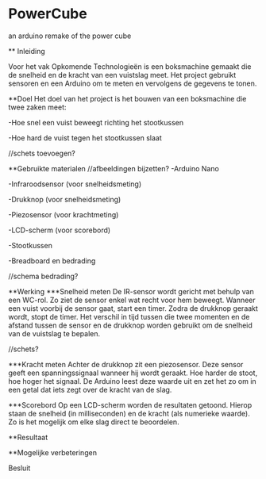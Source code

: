 # PowerCube
an arduino remake of the power cube 

** Inleiding

Voor het vak Opkomende Technologieën is een boksmachine gemaakt die de snelheid en de kracht van een vuistslag meet. Het project gebruikt sensoren en een Arduino om te meten en vervolgens de gegevens te tonen.

**Doel
Het doel van het project is het bouwen van een boksmachine die twee zaken meet:

-Hoe snel een vuist beweegt richting het stootkussen

-Hoe hard de vuist tegen het stootkussen slaat

//schets toevoegen?

**Gebruikte materialen
//afbeeldingen bijzetten?
-Arduino Nano

-Infraroodsensor (voor snelheidsmeting)

-Drukknop (voor snelheidsmeting)

-Piezosensor (voor krachtmeting)

-LCD-scherm (voor scorebord)

-Stootkussen

-Breadboard en bedrading

//schema bedrading?

**Werking
***Snelheid meten
De IR-sensor wordt gericht met behulp van een WC-rol. Zo ziet de sensor enkel wat recht voor hem beweegt. Wanneer een vuist voorbij de sensor gaat, start een timer. Zodra de drukknop geraakt wordt, stopt de timer. Het verschil in tijd tussen die twee momenten en de afstand tussen de sensor en de drukknop worden gebruikt om de snelheid van de vuistslag te bepalen.

//schets?

***Kracht meten
Achter de drukknop zit een piezosensor. Deze sensor geeft een spanningssignaal wanneer hij wordt geraakt. Hoe harder de stoot, hoe hoger het signaal. De Arduino leest deze waarde uit en zet het zo om in een getal dat iets zegt over de kracht van de slag.

***Scorebord
Op een LCD-scherm worden de resultaten getoond. Hierop staan de snelheid (in milliseconden) en de kracht (als numerieke waarde). Zo is het mogelijk om elke slag direct te beoordelen.

**Resultaat


**Mogelijke verbeteringen


Besluit
